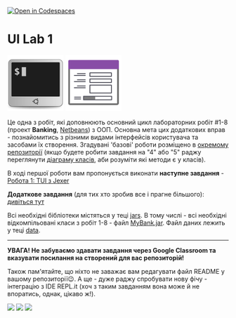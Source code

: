 [![Open in Codespaces](https://classroom.github.com/assets/launch-codespace-7f7980b617ed060a017424585567c406b6ee15c891e84e1186181d67ecf80aa0.svg)](https://classroom.github.com/open-in-codespaces?assignment_repo_id=15164565)
# UI Lab 1
![](terminal-icon.png)
![](gui-icon.png)

Це одна з робіт, які доповнюють основний цикл лабораторних робіт #1-8 (проект **Banking**, [Netbeans](https://netbeans.org/)) з ООП.  Основна мета цих додаткових вправ - познайомитись з різними видами інтерфейсів користувача та засобами їх створення. Згадувані 'базові' роботи розміщено в [окремому репозиторії](https://github.com/liketaurus/OOP-JAVA) (якщо будете робити завдання на "4" або "5" раджу переглянути [діаграму класів](https://github.com/liketaurus/OOP-JAVA/blob/master/MyBank.png), аби розуміти які методи є у класів).

В ході першої роботи вам пропонується виконати **наступне завдання** - [Робота 1: TUI з Jexer](https://github.com/ppc-ntu-khpi/TUI-Lab1-Starter/blob/master/Lab%201%20-TUI/Lab%201.md)
  
**Додаткове завдання** (для тих хто зробив все і прагне більшого): [дивіться тут](https://github.com/ppc-ntu-khpi/TUI-Lab1-Starter/blob/master/Lab%201%20-TUI/Lab%201%20-%20add.md)

Всі необхідні бібліотеки містяться у теці [jars](https://github.com/ppc-ntu-khpi/TUI-Lab1-Starter/tree/master/jars). В тому числі - всі необхідні відкомпільовані класи з робіт 1-8 - файл [MyBank.jar](https://github.com/ppc-ntu-khpi/TUI-Lab1-Starter/blob/master/jars/MyBank.jar). Файл даних лежить у теці [data](https://github.com/ppc-ntu-khpi/TUI-Lab1-Starter/tree/master/data).

---
**УВАГА! Не забуваємо здавати завдання через Google Classroom та вказувати посилання на створений для вас репозиторій!**

Також пам'ятайте, що ніхто не заважає вам редагувати файл README у вашому репозиторії😉.
А ще - дуже раджу спробувати нову фічу - інтеграцію з IDE REPL.it (хоч з таким завданням вона може й не впоратись, однак, цікаво ж!).

![](https://img.shields.io/badge/Made%20with-JAVA-red.svg)
![](https://img.shields.io/badge/Made%20with-%20Netbeans-brightgreen.svg)
![](https://img.shields.io/badge/Made%20at-PPC%20NTU%20%22KhPI%22-blue.svg) 

